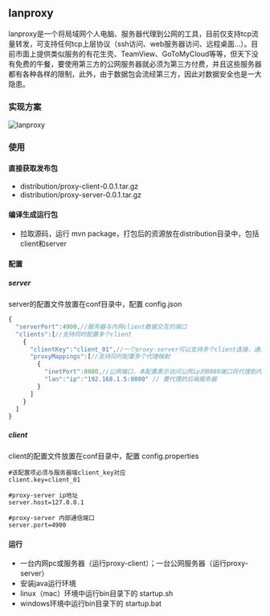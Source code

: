 ## lanproxy
lanproxy是一个将局域网个人电脑、服务器代理到公网的工具，目前仅支持tcp流量转发，可支持任何tcp上层协议（ssh访问、web服务器访问、远程桌面...）。目前市面上提供类似服务的有花生壳、TeamView、GoToMyCloud等等，但天下没有免费的午餐，要使用第三方的公网服务器就必须为第三方付费，并且这些服务器都有各种各样的限制，此外，由于数据包会流经第三方，因此对数据安全也是一大隐患。

### 实现方案
![lanproxy](lanproxy.png)
### 使用
#### 直接获取发布包
- distribution/proxy-client-0.0.1.tar.gz
- distribution/proxy-server-0.0.1.tar.gz

#### 编译生成运行包
- 拉取源码，运行 mvn package，打包后的资源放在distribution目录中，包括client和server

#### 配置
##### server
server的配置文件放置在conf目录中，配置 config.json
```js
{
  "serverPort":4900,//服务器与内网client数据交互的端口
  "clients":[//支持同时配置多个client
    {
      "clientKey":"client_01",//一个proxy-server可以支持多个client连接，通过client_key区分
      "proxyMappings":[//支持同时配置多个代理映射
        {
          "inetPort":8080,//公网端口，本配置表示访问公网ip的8080端口将代理到内网192.168.1.5的8080端口
          "lan":"ip":"192.168.1.5:8080" // 要代理的后端服务器
        }
      ]
    }
  ]
}
```

##### client
client的配置文件放置在conf目录中，配置 config.properties
```
#该配置项必须与服务器端client_key对应
client.key=client_01

#proxy-server ip地址
server.host=127.0.0.1

#proxy-server 内部通信端口
server.port=4900
```

#### 运行
- 一台内网pc或服务器（运行proxy-client）；一台公网服务器（运行proxy-server）
- 安装java运行环境
- linux（mac）环境中运行bin目录下的 startup.sh
- windows环境中运行bin目录下的 startup.bat
